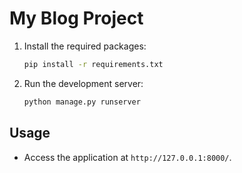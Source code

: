 # My Blog Project
1.  Install the required packages:
    ```bash
    pip install -r requirements.txt
    ```

4. Run the development server:
    ```bash
    python manage.py runserver
    ```

## Usage
- Access the application at `http://127.0.0.1:8000/`.




